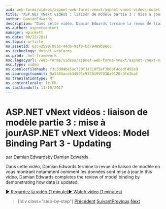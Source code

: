 ```yaml
---
uid: web-forms/videos/aspnet-web-forms-vnext/aspnet-vnext-videos-model-binding-part-3-updating
title: "ASP.NET vNext vidéos : liaison de modèle partie 3 : mise à jour | Documents Microsoft"
author: DamianEdwards
description: "Dans cette vidéo, Damian Edwards termine la revue de liaison de modèle en vous montrant notamment comment les données sont mise à jour."
ms.author: aspnetcontent
manager: wpickett
ms.date: 08/22/2011
ms.topic: article
ms.assetid: 63c42590-08ac-44da-91f8-bd79489b9ecc
ms.technology: dotnet-webforms
ms.prod: .net-framework
msc.legacyurl: /web-forms/videos/aspnet-web-forms-vnext/aspnet-vnext-videos-model-binding-part-3-updating
msc.type: video
ms.openlocfilehash: f3c5dd4be5ac720f14310f5ef3b0bf4cddf492e9
ms.sourcegitcommit: 9a9483aceb34591c97451997036a9120c3fe2baf
ms.translationtype: MT
ms.contentlocale: fr-FR
ms.lasthandoff: 11/10/2017
---
```

<a name="aspnet-vnext-videos-model-binding-part-3---updating"></a><span data-ttu-id="69b26-103">ASP.NET vNext vidéos : liaison de modèle partie 3 : mise à jour</span><span class="sxs-lookup"><span data-stu-id="69b26-103">ASP.NET vNext Videos: Model Binding Part 3 - Updating</span></span>
====================
<span data-ttu-id="69b26-104">par [Damian Edwards](https://github.com/DamianEdwards)</span><span class="sxs-lookup"><span data-stu-id="69b26-104">by [Damian Edwards](https://github.com/DamianEdwards)</span></span>

<span data-ttu-id="69b26-105">Dans cette vidéo, Damian Edwards termine la revue de liaison de modèle en vous montrant notamment comment les données sont mise à jour.</span><span class="sxs-lookup"><span data-stu-id="69b26-105">In this video, Damian Edwards completes the review of model binding by demonstrating how data is updated.</span></span>

[<span data-ttu-id="69b26-106">&#9654; Regardez la vidéo (1 minute)</span><span class="sxs-lookup"><span data-stu-id="69b26-106">&#9654; Watch video (1 minutes)</span></span>](https://channel9.msdn.com/Blogs/ASP-NET-Site-Videos/aspnet-vnext-videos-model-binding-part-3-updating)

>[!div class="step-by-step"]
<span data-ttu-id="69b26-107">[Précédent](aspnet-vnext-videos-model-binding-part-2-filtering.md)
[Suivant](aspnet-45-web-forms-model-binding.md)</span><span class="sxs-lookup"><span data-stu-id="69b26-107">[Previous](aspnet-vnext-videos-model-binding-part-2-filtering.md)
[Next](aspnet-45-web-forms-model-binding.md)</span></span>
